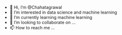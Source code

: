 - 👋 Hi, I’m @Chahatagrawal
- 👀 I’m interested in data science and machine learning
- 🌱 I’m currently learning machine learning
- 💞️ I’m looking to collaborate on ...
- 📫 How to reach me ...

<!---
Chahatagrawal/Chahatagrawal is a ✨ special ✨ repository because its `README.md` (this file) appears on your GitHub profile.
You can click the Preview link to take a look at your changes.
--->

